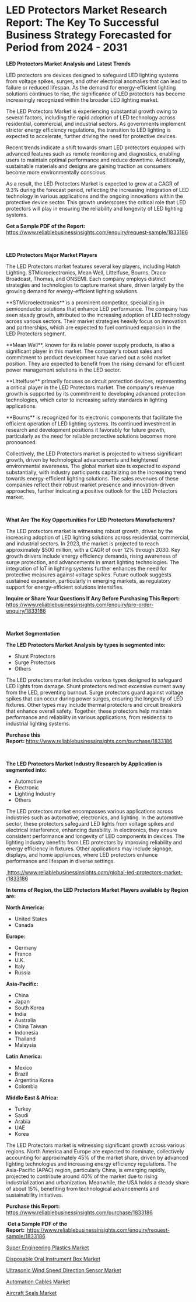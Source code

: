 <p><h1>LED Protectors Market Research Report: The Key To Successful Business Strategy Forecasted for Period from 2024 - 2031</h1></p><p><strong>LED Protectors Market Analysis and Latest Trends</strong></p>
<p><p>LED protectors are devices designed to safeguard LED lighting systems from voltage spikes, surges, and other electrical anomalies that can lead to failure or reduced lifespan. As the demand for energy-efficient lighting solutions continues to rise, the significance of LED protectors has become increasingly recognized within the broader LED lighting market.</p><p>The LED Protectors Market is experiencing substantial growth owing to several factors, including the rapid adoption of LED technology across residential, commercial, and industrial sectors. As governments implement stricter energy efficiency regulations, the transition to LED lighting is expected to accelerate, further driving the need for protective devices. </p><p>Recent trends indicate a shift towards smart LED protectors equipped with advanced features such as remote monitoring and diagnostics, enabling users to maintain optimal performance and reduce downtime. Additionally, sustainable materials and designs are gaining traction as consumers become more environmentally conscious. </p><p>As a result, the LED Protectors Market is expected to grow at a CAGR of 9.3% during the forecast period, reflecting the increasing integration of LED technology in various applications and the ongoing innovations within the protective device sector. This growth underscores the critical role that LED protectors will play in ensuring the reliability and longevity of LED lighting systems.</p></p>
<p><strong>Get a Sample PDF of the Report:&nbsp;</strong> <a href="https://www.reliablebusinessinsights.com/enquiry/request-sample/1833186?utm_campaign=97&utm_medium=2&utm_source=Github&utm_content=ia&utm_term=17102024&utm_id=led-protectors">https://www.reliablebusinessinsights.com/enquiry/request-sample/1833186</a></p>
<p>&nbsp;</p>
<p><strong>LED Protectors Major Market Players</strong></p>
<p><p>The LED Protectors market features several key players, including Hatch Lighting, STMicroelectronics, Mean Well, Littelfuse, Bourns, Draco Broadcast, Thomas, and ONSEMI. Each company employs distinct strategies and technologies to capture market share, driven largely by the growing demand for energy-efficient lighting solutions.</p><p>**STMicroelectronics** is a prominent competitor, specializing in semiconductor solutions that enhance LED performance. The company has seen steady growth, attributed to the increasing adoption of LED technology across various sectors. Their market strategies heavily focus on innovation and partnerships, which are expected to fuel continued expansion in the LED Protectors segment.</p><p>**Mean Well**, known for its reliable power supply products, is also a significant player in this market. The company's robust sales and commitment to product development have carved out a solid market position. They are expected to benefit from the rising demand for efficient power management solutions in the LED sector.</p><p>**Littelfuse** primarily focuses on circuit protection devices, representing a critical player in the LED Protectors market. The company's revenue growth is supported by its commitment to developing advanced protection technologies, which cater to increasing safety standards in lighting applications.</p><p>**Bourns** is recognized for its electronic components that facilitate the efficient operation of LED lighting systems. Its continued investment in research and development positions it favorably for future growth, particularly as the need for reliable protective solutions becomes more pronounced.</p><p>Collectively, the LED Protectors market is projected to witness significant growth, driven by technological advancements and heightened environmental awareness. The global market size is expected to expand substantially, with industry participants capitalizing on the increasing trend towards energy-efficient lighting solutions. The sales revenues of these companies reflect their robust market presence and innovation-driven approaches, further indicating a positive outlook for the LED Protectors market.</p></p>
<p>&nbsp;</p>
<p><strong>What Are The Key Opportunities For LED Protectors Manufacturers?</strong></p>
<p><p>The LED protectors market is witnessing robust growth, driven by the increasing adoption of LED lighting solutions across residential, commercial, and industrial sectors. In 2023, the market is projected to reach approximately $500 million, with a CAGR of over 12% through 2030. Key growth drivers include energy efficiency demands, rising awareness of surge protection, and advancements in smart lighting technologies. The integration of IoT in lighting systems further enhances the need for protective measures against voltage spikes. Future outlook suggests sustained expansion, particularly in emerging markets, as regulatory support for energy-efficient solutions intensifies.</p></p>
<p><strong>Inquire or Share Your Questions If Any Before Purchasing This Report:</strong> <a href="https://www.reliablebusinessinsights.com/enquiry/pre-order-enquiry/1833186?utm_campaign=97&utm_medium=2&utm_source=Github&utm_content=ia&utm_term=17102024&utm_id=led-protectors">https://www.reliablebusinessinsights.com/enquiry/pre-order-enquiry/1833186</a></p>
<p>&nbsp;</p>
<p><strong>Market Segmentation</strong></p>
<p><strong>The LED Protectors Market Analysis by types is segmented into:</strong></p>
<p><ul><li>Shunt Protectors</li><li>Surge Protectors</li><li>Others</li></ul></p>
<p><p>The LED protectors market includes various types designed to safeguard LED lights from damage. Shunt protectors redirect excessive current away from the LED, preventing burnout. Surge protectors guard against voltage spikes that can occur during power surges, ensuring the longevity of LED fixtures. Other types may include thermal protectors and circuit breakers that enhance overall safety. Together, these protectors help maintain performance and reliability in various applications, from residential to industrial lighting systems.</p></p>
<p><strong>Purchase this Report:&nbsp;</strong><a href="https://www.reliablebusinessinsights.com/purchase/1833186?utm_campaign=97&utm_medium=2&utm_source=Github&utm_content=ia&utm_term=17102024&utm_id=led-protectors">https://www.reliablebusinessinsights.com/purchase/1833186</a></p>
<p>&nbsp;</p>
<p><strong>The LED Protectors Market Industry Research by Application is segmented into:</strong></p>
<p><ul><li>Automotive</li><li>Electronic</li><li>Lighting Industry</li><li>Others</li></ul></p>
<p><p>The LED protectors market encompasses various applications across industries such as automotive, electronics, and lighting. In the automotive sector, these protectors safeguard LED lights from voltage spikes and electrical interference, enhancing durability. In electronics, they ensure consistent performance and longevity of LED components in devices. The lighting industry benefits from LED protectors by improving reliability and energy efficiency in fixtures. Other applications may include signage, displays, and home appliances, where LED protectors enhance performance and lifespan in diverse settings.</p></p>
<p><a href="https://www.reliablebusinessinsights.com/global-led-protectors-market-r1833186?utm_campaign=97&utm_medium=2&utm_source=Github&utm_content=ia&utm_term=17102024&utm_id=led-protectors">&nbsp;https://www.reliablebusinessinsights.com/global-led-protectors-market-r1833186</a></p>
<p><strong>In terms of Region, the LED Protectors Market Players available by Region are:</strong></p>
<p>
    <p> <strong> North America: </strong>
        <ul>
            <li>United States</li>
            <li>Canada</li>
        </ul>
        </p> 
    <p> <strong> Europe: </strong>
        <ul>
            <li>Germany</li>
            <li>France</li>
            <li>U.K.</li>
            <li>Italy</li>
            <li>Russia</li>
        </ul>
        </p> 
    <p> <strong> Asia-Pacific: </strong>
        <ul>
            <li>China</li>
            <li>Japan</li>
            <li>South Korea</li>
            <li>India</li>
            <li>Australia</li>
            <li>China Taiwan</li>
            <li>Indonesia</li>
            <li>Thailand</li>
            <li>Malaysia</li>
        </ul>
        </p> 
    <p> <strong> Latin America: </strong>
        <ul>
            <li>Mexico</li>
            <li>Brazil</li>
            <li>Argentina Korea</li>
            <li>Colombia</li>
        </ul>
        </p> 
    <p> <strong> Middle East & Africa: </strong>
        <ul>
            <li>Turkey</li>
            <li>Saudi</li>
            <li>Arabia</li>
            <li>UAE</li>
            <li>Korea</li>
        </ul>
    </p>
    </p>
<p><p>The LED Protectors market is witnessing significant growth across various regions. North America and Europe are expected to dominate, collectively accounting for approximately 45% of the market share, driven by advanced lighting technologies and increasing energy efficiency regulations. The Asia-Pacific (APAC) region, particularly China, is emerging rapidly, projected to contribute around 40% of the market due to rising industrialization and urbanization. Meanwhile, the USA holds a steady share of about 15%, benefiting from technological advancements and sustainability initiatives.</p></p>
<p><strong>Purchase this Report: </strong><a href="https://www.reliablebusinessinsights.com/purchase/1833186?utm_campaign=97&utm_medium=2&utm_source=Github&utm_content=ia&utm_term=17102024&utm_id=led-protectors">https://www.reliablebusinessinsights.com/purchase/1833186</a></p>
<p>&nbsp;<strong>Get a Sample PDF of the Report:&nbsp;&nbsp;</strong><a href="https://www.reliablebusinessinsights.com/enquiry/request-sample/1833186?utm_campaign=97&utm_medium=2&utm_source=Github&utm_content=ia&utm_term=17102024&utm_id=led-protectors">https://www.reliablebusinessinsights.com/enquiry/request-sample/1833186</a></p>
<p><strong></strong></p>
<p><p><a href="https://www.linkedin.com/pulse/navigating-global-super-engineering-plastics-market-from-trends-b8cxc?utm_campaign=97&utm_medium=2&utm_source=Github&utm_content=ia&utm_term=17102024&utm_id=led-protectors">Super Engineering Plastics Market</a></p><p><a href="https://github.com/alespiliffe/Market-Research-Report-List-1/blob/main/disposable-oral-instrument-box-market.md?utm_campaign=97&utm_medium=2&utm_source=Github&utm_content=ia&utm_term=17102024&utm_id=led-protectors">Disposable Oral Instrument Box Market</a></p><p><a href="https://github.com/darcy8m10dupre/Market-Research-Report-List-1/blob/main/ultrasonic-wind-speed-direction-sensor-market.md?utm_campaign=97&utm_medium=2&utm_source=Github&utm_content=ia&utm_term=17102024&utm_id=led-protectors">Ultrasonic Wind Speed Direction Sensor Market</a></p><p><a href="https://issuu.com/reportprime-2/docs/automation-cables-market-size-2030._70b7b2f690f9f9?utm_campaign=97&utm_medium=2&utm_source=Github&utm_content=ia&utm_term=17102024&utm_id=led-protectors">Automation Cables Market</a></p><p><a href="https://www.linkedin.com/pulse/digital-transformation-aircraft-seals-industry-market-opportunities-tqfye?utm_campaign=97&utm_medium=2&utm_source=Github&utm_content=ia&utm_term=17102024&utm_id=led-protectors">Aircraft Seals Market</a></p></p>